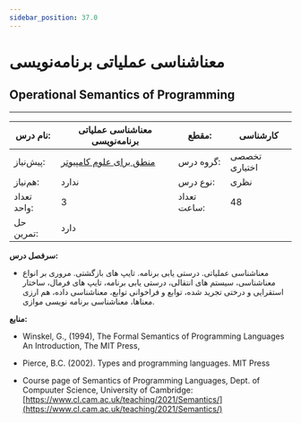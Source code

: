 ```yaml
---
sidebar_position: 37.0
---
```

# معناشناسی عملیاتی برنامه‌نویسی
## Operational Semantics of Programming
_______________________________________________________________________________
| نام درس:    | معناشناسی عملیاتی برنامه‌نویسی                                       | مقطع:       | کارشناسی      |
| ----------- | -------------------------------------------------------------------- | ----------- | ------------- |
| پیش‌نیاز:   | [منطق برای علوم کامپیوتر](../elective/Logic-for-Computer-Science.md) | گروه درس:   | تخصصی اختیاری |
| هم‌نیاز:    | ندارد                                                                | نوع درس:    | نظری          |
| تعداد واحد: | 3                                                                    | تعداد ساعت: | 48            |
| حل تمرین:   |  دارد                                                                |             |               |

**سرفصل درس:**


- معناشناسی عملیاتی. درستی یابی برنامه. تایپ های بازگشتی. مروری بر انواع معناشناسی، سیستم های انتقالی، درستی یابی برنامه، تایپ های فرمال، ساختار استقرایی و درختی تجرید شده، توابع و فراخوانی توابع، معناشناسی داده، هم ارزی معناها، معناشناسی برنامه نویسی موازی.  


**منابع:**


- Winskel, G., (1994), The Formal Semantics of Programming Languages An Introduction, The MIT Press, 

- Pierce, B.C. (2002). Types and programming languages. MIT Press 

- Course page of Semantics of Programming Languages, Dept. of Compuuter Science, University of Cambridge: [https://www.cl.cam.ac.uk/teaching/2021/Semantics/](https://www.cl.cam.ac.uk/teaching/2021/Semantics/)


